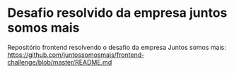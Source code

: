 # Desafio resolvido da empresa juntos somos mais
Repositório frontend resolvendo o desafio da empresa Juntos somos mais: https://github.com/juntossomosmais/frontend-challenge/blob/master/README.md
